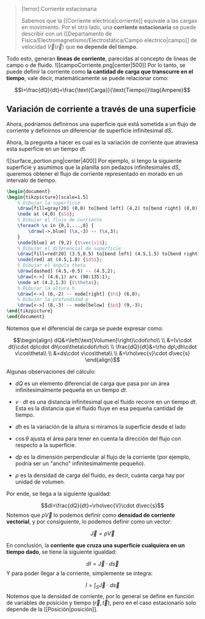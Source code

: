 
>[!error] Corriente estacionaria 
>
>Sabemos que la [[Corriente eléctrica|corriente]] equivale a las cargas en movimiento. Por el otro lado, una **corriente estacionaria** se puede describir con un [[Departamento de Física/Electromagnetismo/Electrostática/Campo eléctrico|campo]] de velocidad $\vec{V}(\vec{r})$ que **no depende del tiempo**. 

Todo esto, generan **lineas de corriente**, parecidas al concepto de lineas de campo o de fluido. 
![[campoCorriente.png|center|500]]
Por lo tanto, se puede definir la corriente como **la cantidad de carga que transcurre en el tiempo**, vale decir, matemáticamente se puede relacionar como: 

$$I=\frac{dQ}{dt}=\frac{\text{Carga}}{\text{Tiempo}}\tag{Ampere}$$


## Variación de corriente a través de una superficie 

Ahora, podríamos definirnos una superficie que está sometida a un flujo de corriente y definirnos un diferenciar de superficie infinitesimal $dS$. 

Ahora, la pregunta a hacer es cual es la variación de corriente que atraviesa esta superficie en un tiempo $dt$. 

![[surface_portion.png|center|400]]
Por ejemplo, si tengo la siguiente superficie y asumimos que la planilla son pedazos infinitesimales $dS$, queremos obtener el flujo de corriente representado en morado en un intervalo de tiempo.  

```tikz 
\begin{document}
\begin{tikzpicture}[scale=1.5]
    % Dibujar la superficie
    \draw[fill=gray!20] (0,0) to[bend left] (4,2) to[bend right] (8,0) -- (4,-2) to[bend left] cycle;
    \node at (4,0) {$S$};
    % Dibujar el flujo de corriente
    \foreach \x in {0,1,...,8} {
        \draw[->,blue] (\x,-3) -- (\x,3);
    }
    \node[blue] at (9,2) {$\vec{v}$};
    % Dibujar el diferencial de superficie
    \draw[fill=red!20] (3.5,0.5) to[bend left] (4.5,1.5) to[bend right] (5.5,0.5) -- (4.5,-0.5) to[bend left] cycle;
    \node[red] at (4.5,1.8) {$dS$};
    % Dibujar el ángulo theta
    \draw[dashed] (4.5,-0.5) -- (4.5,2);
    \draw[<->] (4.6,1) arc (90:135:1);
    \node at (4.2,1.3) {$\theta$};
    % Dibujar la altura h
    \draw[<->] (6,-2) -- node[right] {$h$} (6,0);
    % Dibujar la profundidad p
    \draw[<->] (8,-3) -- node[below] {$p$} (9,-3);
\end{tikzpicture}
\end{document}
```

Notemos que el diferencial de carga se puede expresar como: 

$$\begin{align}
dQ&=\left(\text{Volumen}\right)\cdot\rho\\  \\
&=(v\cdot dt)\cdot dp\cdot dh\cos\theta\cdot\rho\\  \\
\frac{dQ}{dt}&=\rho dp\;dh\cdot v\cos\theta\\  \\
&=ds\cdot v\cos\theta\\  \\
&=\rho\vec{v}\cdot d\vec{s}
\end{align}$$

Algunas observaciones del cálculo: 

- $dQ$ es un elemento diferencial de carga que pasa por un área infinitesimalmente pequeña en un tiempo $dt$.

- $v \cdot dt$ es una distancia infinitesimal que el fluido recorre en un tiempo $dt$. Esta es la distancia que el fluido fluye en esa pequeña cantidad de tiempo.

-  $dh$ es la variación de la altura si miramos la superficie desde el lado

- $\cos\theta$ ajusta el área para tener en cuenta la dirección del flujo con respecto a la superficie.

- $dp$ es la dimensión perpendicular al flujo de la corriente (por ejemplo, podría ser un "ancho" infinitesimalmente pequeño).

- $\rho$ es la densidad de carga del fluido, es decir, cuánta carga hay por unidad de volumen.

 Por ende, se llega a la siguiente igualdad: 

$$dI=\frac{dQ}{dt}=\rho\vec{V}\cdot d\vec{s}$$ 
Notemos que $\rho\vec{V}$ lo podemos definir como **densidad de corriente vectorial**, y por consiguiente, lo podemos definir como un vector: 

$$\vec{J}=\rho\vec{V}$$

En conclusión, la **corriente que cruza una superficie cualquiera en un tiempo dado**, se tiene la siguiente igualdad: 

$$dI=\vec{J}\cdot d\vec{s}$$ 
Y para poder llegar a la corriente, simplemente se integra: 

$$I=\int_S\vec{J}\cdot d\vec{s}$$ 
Notemos que la densidad de corriente, por lo general se define en función de variables de posición y tiempo ($\vec{r},\vec{t}$), pero en el caso estacionario solo depende de la [[Posición|posición]].  